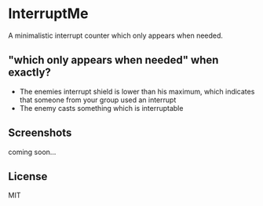 # InterruptMe

A minimalistic interrupt counter which only appears when needed.

## "which only appears when needed" when exactly?

- The enemies interrupt shield is lower than his maximum, which indicates that someone from your group used an interrupt
- The enemy casts something which is interruptable

## Screenshots

coming soon...

## License

MIT
